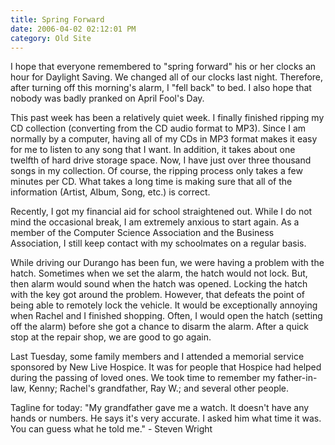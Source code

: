 ```yaml
---
title: Spring Forward
date: 2006-04-02 02:12:01 PM
category: Old Site
---
```


I hope that everyone remembered to "spring forward" his or her clocks an hour for Daylight Saving. We changed all of our clocks last night. Therefore, after turning off this morning's alarm, I "fell back" to bed. I also hope that nobody was badly pranked on April Fool's Day.

This past week has been a relatively quiet week. I finally finished ripping my CD collection (converting from the CD audio format to MP3). Since I am normally by a computer, having all of my CDs in MP3 format makes it easy for me to listen to any song that I want. In addition, it takes about one twelfth of hard drive storage space. Now, I have just over three thousand songs in my collection. Of course, the ripping process only takes a few minutes per CD. What takes a long time is making sure that all of the information (Artist, Album, Song, etc.) is correct.

Recently, I got my financial aid for school straightened out. While I do not mind the occasional break, I am extremely anxious to start again. As a member of the Computer Science Association and the Business Association, I still keep contact with my schoolmates on a regular basis.

While driving our Durango has been fun, we were having a problem with the hatch. Sometimes when we set the alarm, the hatch would not lock. But, then alarm would sound when the hatch was opened. Locking the hatch with the key got around the problem. However, that defeats the point of being able to remotely lock the vehicle. It would be exceptionally annoying when Rachel and I finished shopping. Often, I would open the hatch (setting off the alarm) before she got a chance to disarm the alarm. After a quick stop at the repair shop, we are good to go again.

Last Tuesday, some family members and I attended a memorial service sponsored by New Live Hospice. It was for people that Hospice had helped during the passing of loved ones. We took time to remember my father-in-law, Kenny; Rachel's grandfather, Ray W.; and several other people.

Tagline for today: "My grandfather gave me a watch. It doesn't have any hands or numbers. He says it's very accurate. I asked him what time it was. You can guess what he told me." - Steven Wright
